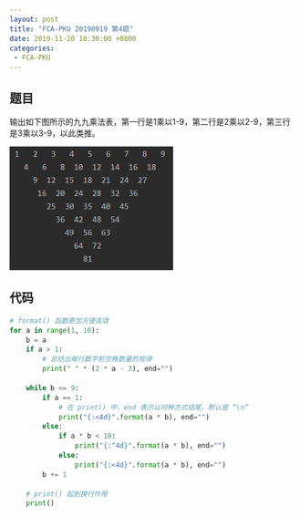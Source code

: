 ```yaml
---
layout: post
title: "FCA-PKU 20190919 第4题"
date: 2019-11-20 10:30:00 +0800
categories: 
 - FCA-PKU
---
```


## 题目

输出如下图所示的九九乘法表，第一行是1乘以1-9，第二行是2乘以2-9，第三行是3乘以3-9，以此类推。

<!-- more -->

![1](/assets/images/FCA-PKU/1.png)

## 代码

```python
# format() 函数更加方便高效
for a in range(1, 10):
    b = a
    if a > 1:
        # 总结出每行数字前空格数量的规律
        print(" " * (2 * a - 3), end="")

    while b <= 9:
        if a == 1:
            # 在 print() 中，end 表示以何种方式结尾，默认是 “\n”
            print("{:<4d}".format(a * b), end="")
        else:
            if a * b < 10:
                print("{:^4d}".format(a * b), end="")
            else:
                print("{:<4d}".format(a * b), end="")
        b += 1

    # print() 起到换行作用
    print()
```